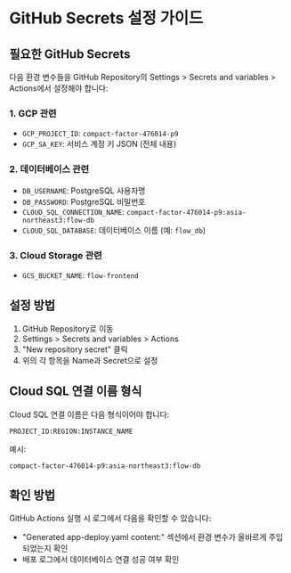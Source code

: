 # GitHub Secrets 설정 가이드

## 필요한 GitHub Secrets

다음 환경 변수들을 GitHub Repository의 Settings > Secrets and variables > Actions에서 설정해야 합니다:

### 1. GCP 관련
- `GCP_PROJECT_ID`: `compact-factor-476014-p9`
- `GCP_SA_KEY`: 서비스 계정 키 JSON (전체 내용)

### 2. 데이터베이스 관련
- `DB_USERNAME`: PostgreSQL 사용자명
- `DB_PASSWORD`: PostgreSQL 비밀번호
- `CLOUD_SQL_CONNECTION_NAME`: `compact-factor-476014-p9:asia-northeast3:flow-db`
- `CLOUD_SQL_DATABASE`: 데이터베이스 이름 (예: `flow_db`)

### 3. Cloud Storage 관련
- `GCS_BUCKET_NAME`: `flow-frontend`

## 설정 방법

1. GitHub Repository로 이동
2. Settings > Secrets and variables > Actions
3. "New repository secret" 클릭
4. 위의 각 항목을 Name과 Secret으로 설정

## Cloud SQL 연결 이름 형식

Cloud SQL 연결 이름은 다음 형식이어야 합니다:
```
PROJECT_ID:REGION:INSTANCE_NAME
```

예시:
```
compact-factor-476014-p9:asia-northeast3:flow-db
```

## 확인 방법

GitHub Actions 실행 시 로그에서 다음을 확인할 수 있습니다:
- "Generated app-deploy.yaml content:" 섹션에서 환경 변수가 올바르게 주입되었는지 확인
- 배포 로그에서 데이터베이스 연결 성공 여부 확인
